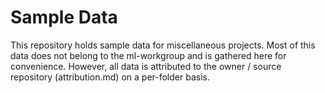 Sample Data
===========

This repository holds sample data for miscellaneous projects. Most of this data does not belong to the ml-workgroup and is gathered here for convenience. However, all data is attributed to the owner / source repository (attribution.md) on a per-folder basis.